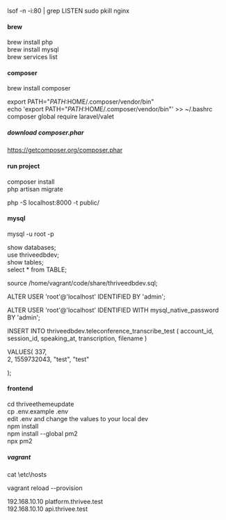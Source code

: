 
lsof -n -i:80 | grep LISTEN
sudo pkill nginx   

#### brew
brew install php   
brew install mysql    
brew services list      

#### composer 
brew install composer     

export PATH="$PATH:$HOME/.composer/vendor/bin"     
echo 'export PATH="$PATH:$HOME/.composer/vendor/bin"' >> ~/.bashrc      
composer global require laravel/valet       

##### download composer.phar
https://getcomposer.org/composer.phar


#### run project
composer install      
php artisan migrate   

php -S localhost:8000 -t public/       



#### mysql
mysql -u root -p

show databases;   
use thriveedbdev;   
show tables;  
select * from TABLE;   

source /home/vagrant/code/share/thriveedbdev.sql;  


ALTER USER 'root'@'localhost' IDENTIFIED BY 'admin';

ALTER USER 'root'@'localhost' IDENTIFIED WITH mysql_native_password BY 'admin';   

INSERT INTO thriveedbdev.teleconference_transcribe_test (
  account_id, 
  session_id,
  speaking_at,
  transcription,
  filename
  )
  
VALUES( 
  337,  
  2,
  1559732043,
  "test",
  "test"

  );

#### frontend
cd thriveethemeupdate  
cp .env.example .env    
edit .env and change the values to your local dev    
npm install   
npm install --global pm2   
npx pm2  

##### vagrant
cat \etc\hosts

vagrant reload --provision    


192.168.10.10   platform.thrivee.test    
192.168.10.10   api.thrivee.test    






